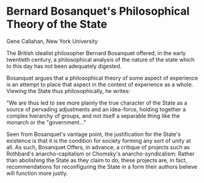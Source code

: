 # Bernard Bosanquet's Philosophical Theory of the State

Gene Callahan, New York University

The British idealist philosopher Bernard Bosanquet offered, in the early twentieth century, a philosophical analysis of
the nature of the state which to this day has not been adequately digested.

Bosanquet argues that a philosophical theory of some aspect of experience is an attempt to place that aspect in the
context of experience as a whole. Viewing the State thus philosophically, he writes:

"We are thus led to see more plainly the true character of the State as a source of pervading adjustments and an
idea-force, holding together a complex hierarchy of groups, and not itself a separable thing like the monarch or
the "government..."

Seen from Bosanquet's vantage point, the justification for the State's existence is that it is the condition for society
forming any sort of unity at all. As such, Bosanquet Offers, in advance, a critique of projects such as Rothbard's
anarcho-capitalism or Chomsky's anarcho-syndicalism: Rather than abolishing the State as they claim to do, these
projects are, in fact, recommendations for reconfiguring the State in a form their authors believe will function more
justly.
